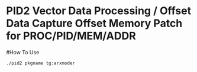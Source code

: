 # PID2 Vector Data Processing / Offset Data Capture Offset Memory Patch for PROC/PID/MEM/ADDR

#How To Use
```
./pid2 pkgname tg:arxmoder
```
